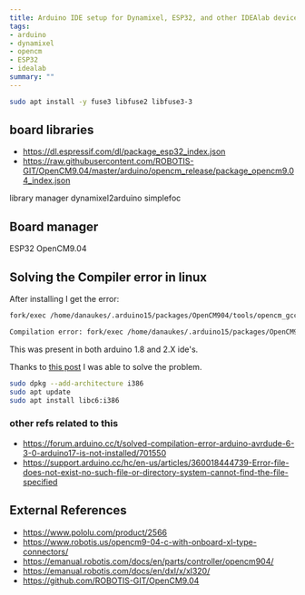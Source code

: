 ```yaml
---
title: Arduino IDE setup for Dynamixel, ESP32, and other IDEAlab devices
tags:
- arduino
- dynamixel
- opencm
- ESP32
- idealab
summary: ""
---
```


```bash
sudo apt install -y fuse3 libfuse2 libfuse3-3
```

## board libraries

- <https://dl.espressif.com/dl/package_esp32_index.json>
- <https://raw.githubusercontent.com/ROBOTIS-GIT/OpenCM9.04/master/arduino/opencm_release/package_opencm9.04_index.json>

library manager
dynamixel2arduino
simplefoc

## Board manager

ESP32
OpenCM9.04

## Solving the Compiler error in linux

After installing I get the error:

```bash
fork/exec /home/danaukes/.arduino15/packages/OpenCM904/tools/opencm_gcc/5.4.0-2016q2/bin/arm-none-eabi-g++: no such file or directory

Compilation error: fork/exec /home/danaukes/.arduino15/packages/OpenCM904/tools/opencm_gcc/5.4.0-2016q2/bin/arm-none-eabi-g++: no such file or directory
```

This was present in both arduino 1.8 and 2.X ide's.

Thanks to [this post](https://forum.arduino.cc/t/arduino-1-5-6-r2-for-64-bit-linux-includes-32-bit-gcc/216075) I was able to solve the problem.

```bash
sudo dpkg --add-architecture i386
sudo apt update
sudo apt install libc6:i386
```

### other refs related to this

- <https://forum.arduino.cc/t/solved-compilation-error-arduino-avrdude-6-3-0-arduino17-is-not-installed/701550>
- <https://support.arduino.cc/hc/en-us/articles/360018444739-Error-file-does-not-exist-no-such-file-or-directory-system-cannot-find-the-file-specified>

## External References

- <https://www.pololu.com/product/2566>
- <https://www.robotis.us/opencm9-04-c-with-onboard-xl-type-connectors/>
- <https://emanual.robotis.com/docs/en/parts/controller/opencm904/>
- <https://emanual.robotis.com/docs/en/dxl/x/xl320/>
- <https://github.com/ROBOTIS-GIT/OpenCM9.04>
